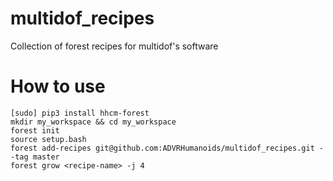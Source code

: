 # multidof_recipes
Collection of forest recipes for multidof's software 

# How to use
```
[sudo] pip3 install hhcm-forest
mkdir my_workspace && cd my_workspace
forest init
source setup.bash
forest add-recipes git@github.com:ADVRHumanoids/multidof_recipes.git --tag master
forest grow <recipe-name> -j 4 
```
